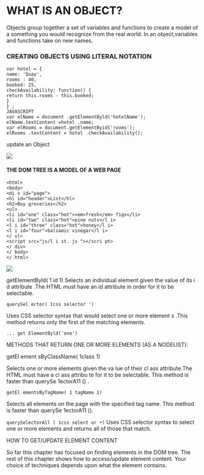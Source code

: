 
# WHAT IS AN OBJECT?

Objects group together a set of variables and functions to create a model of a something you would recognize from the real world. In an object,variables and functions take on new names.

### CREATING OBJECTS USING LITERAL NOTATION

```
var hotel = {
name: 'Quay',
rooms : 40,
booked: 25,
checkAvailability: function() {
return this.rooms - this.booked;
}
} ;
JAVASCRIPT
var elName = document .getElementByld('hotelName');
elName.textContent =hotel .name;
var elRooms = document.getElementByid{'rooms');
elRooms .textContent = hotel .checkAvailability();
```

update an Object

![](https://github.com/MURADALSHORMAN/reading-notes/blob/main/updateObject.JPG)


#### THE DOM TREE IS A MODEL OF A WEB PAGE
```
<html>
<body>
<di v id="page">
<hl id="header">List</hl>
<h2>Buy groceries</h2>
<ul>
<li id="one" class="hot"><em>fresh</em> figs</li>
<li id="two" class="hot">pine nuts</l i>
<l i id="three" class="hot">honey</l i>
<l i id="four">balsamic vinegar</l i>
</ ul>
<script src="js/l i st. js "></scri pt>
</ div>
</ body>
</ html>
```
![](https://github.com/MURADALSHORMAN/reading-notes/blob/main/demotree.JPG)

getElementByld( 1 id 1)
Selects an individual element given the value of its i d attribute .The HTML must have an id attribute in order for it to be selectable.

``` querySel ector( 1css selector ') ```

Uses CSS selector syntax that would select one or more element s .This method returns only the first of the matching elements.

``` ... get ElementByld('one') ```

METHODS THAT RETURN ONE OR MORE ELEMENTS (AS A NODELIST):

getEl ement sByClassName( 1class 1)

Selects one or more elements given the va lue of their cl ass attribute.The HTML must have a cl ass attribu te for it to be selectable.
This method is faster than querySe 1ectorA11 () .


``` getEl ementsByTagName( 1 tagName 1) ```

Selects all elements on the page with the specified tag name. This method is faster than querySe 1ectorA11 ().

``` querySelectorAll ( 1css select or •) ```
Uses CSS selector syntax to select one or more elements and returns all of those that match.

HOW TO GET/UPDATE ELEMENT CONTENT

So far this chapter has focused on finding elements in the DOM tree. The rest of this chapter shows how to access/update element content. Your choice of techniques depends upon what the element contains.




